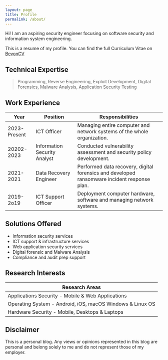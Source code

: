 ```yaml
---
layout: page
title: Profile
permalink: /about/
---
```


Hi! I am an aspiring security engineer focusing on software security and information system engineering.

This is a resume of my profile. You can find the full Curriculum Vitae on [BevonCV](#)

## Technical Expertise

> Programming, Reverse Engineering, Exploit Development, Digital Forensics, Malware Analysis, Application Security Testing

## Work Experience

Year | Position | Responsibilities
-----|-------|--------
2023-Present |ICT Officer | Managing entire computer and network systems of the whole organization.
20202-2023 |Information Security Analyst  | Conducted vulnerability assessment and security policy development.
2021-2021  |Data Recovery Engineer | Performed data recovery, digital forensics and developed ransomware incident response plan.
2019-2o19 |ICT Support Officer | Deployment computer hardware, software and managing network systems.

## Solutions Offered
- Information security services
- ICT support & infrastructure services
- Web application security services
- Digital forensic and Malware Analysis
- Compliance and audit prep support

## Research Interests

| Research Areas
|-----
| Applications Security - Mobile & Web Applications
| Operating System - Android, iOS, macOS Windows & Linux OS
| Hardware Security - Mobile, Desktops & Laptops

## Disclaimer
This is a personal blog. Any views or opinions represented in this blog are personal and belong solely to me and do not represent those of my employer.

